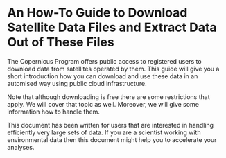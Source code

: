 # An How-To Guide to Download Satellite Data Files and Extract Data Out of These Files
The Copernicus Program offers public access to registered users to download data from satellites operated by them. This guide will give you a short introduction how you can download and use these data in an automised way using public cloud infrastructure.

Note that although downloading is free there are some restrictions that apply. We will cover that topic as well. Moreover, we will give some information how to handle them. 

This document has been written for users that are interested in handling efficiently very large sets of data. If you are a scientist working with environmental data then this document might help you to accelerate your analyses. 
